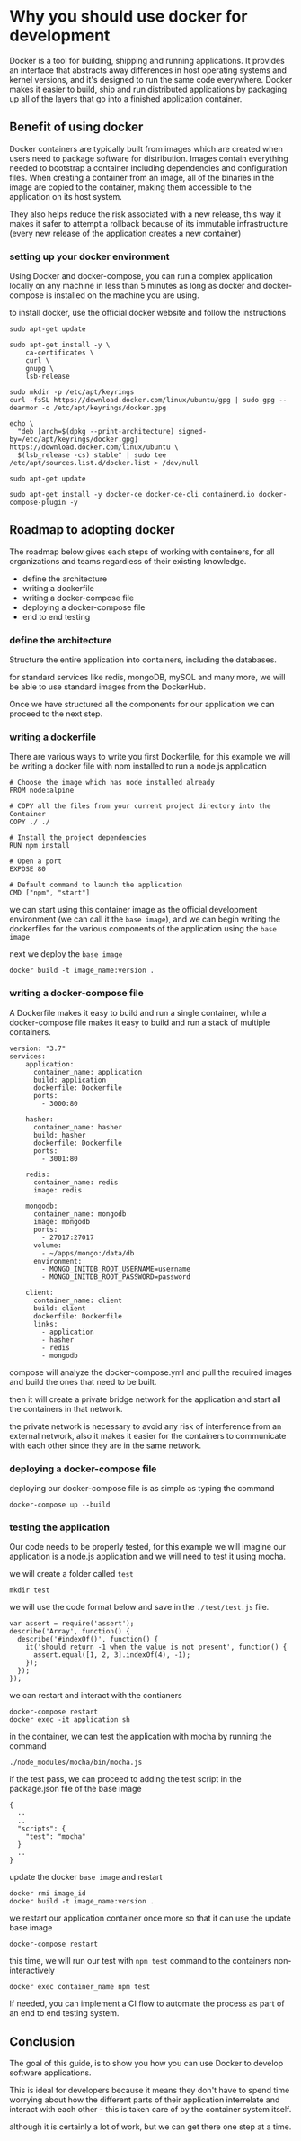 # Why you should use docker for development

Docker is a tool for building, shipping and running applications. It provides an interface that abstracts away differences in host operating systems and kernel versions, and it's designed to run the same code everywhere. Docker makes it easier to build, ship and run distributed applications by packaging up all of the layers that go into a finished application container.

## Benefit of using docker

Docker containers are typically built from images which are created when users need to package software for distribution. Images contain everything needed to bootstrap a container including dependencies and configuration files. When creating a container from an image, all of the binaries in the image are copied to the container, making them accessible to the application on its host system.

They also helps reduce the risk associated with a new release, this way it makes it safer to attempt a rollback because of its immutable infrastructure (every new release of the application creates a new container)

### setting up your docker environment

Using Docker and docker-compose, you can run a complex application locally on any machine in less than 5 minutes as long as docker and docker-compose is installed on the machine you are using.

to install docker, use the official docker website and follow the instructions
```
sudo apt-get update
```
```
sudo apt-get install -y \
    ca-certificates \
    curl \
    gnupg \
    lsb-release
```
```
sudo mkdir -p /etc/apt/keyrings
curl -fsSL https://download.docker.com/linux/ubuntu/gpg | sudo gpg --dearmor -o /etc/apt/keyrings/docker.gpg
```
```
echo \
  "deb [arch=$(dpkg --print-architecture) signed-by=/etc/apt/keyrings/docker.gpg] https://download.docker.com/linux/ubuntu \
  $(lsb_release -cs) stable" | sudo tee /etc/apt/sources.list.d/docker.list > /dev/null
```
```
sudo apt-get update
```
```
sudo apt-get install -y docker-ce docker-ce-cli containerd.io docker-compose-plugin -y
```

## Roadmap to adopting docker

The roadmap below gives each steps of working with containers, for all organizations and teams regardless of their existing knowledge.

* define the architecture
* writing a dockerfile
* writing a docker-compose file
* deploying a docker-compose file
* end to end testing

### define the architecture

Structure the entire application into containers, including the databases.

for standard services like redis, mongoDB, mySQL and many more, we will be able to use standard images from the DockerHub.

Once we have structured all the components for our application we can proceed to the next step.

### writing a dockerfile

There are various ways to write you first Dockerfile, for this example we will be writing a docker file with npm installed to run a node.js application
```
# Choose the image which has node installed already
FROM node:alpine

# COPY all the files from your current project directory into the Container
COPY ./ ./

# Install the project dependencies
RUN npm install

# Open a port 
EXPOSE 80

# Default command to launch the application
CMD ["npm", "start"]
```
we can start using this container image as the official development environment (we can call it the `base image`), and we can begin writing the dockerfiles for the various components of the application using the `base image`

next we deploy the `base image`
```
docker build -t image_name:version .
```

### writing a docker-compose file

A Dockerfile makes it easy to build and run a single container, while a docker-compose file makes it easy to build and run a stack of multiple containers.

```
version: "3.7"
services:
    application:
      container_name: application
      build: application
      dockerfile: Dockerfile
      ports:
        - 3000:80

    hasher:
      container_name: hasher
      build: hasher
      dockerfile: Dockerfile
      ports:
        - 3001:80

    redis:
      container_name: redis
      image: redis

    mongodb:
      container_name: mongodb
      image: mongodb
      ports:
        - 27017:27017
      volume:
        - ~/apps/mongo:/data/db
      environment:
        - MONGO_INITDB_ROOT_USERNAME=username
        - MONGO_INITDB_ROOT_PASSWORD=password

    client:
      container_name: client
      build: client
      dockerfile: Dockerfile
      links:
        - application
        - hasher
        - redis
        - mongodb
```
compose will analyze the docker-compose.yml and pull the required images and build the ones that need to be built.

then it will create a private bridge network for the application and start all the containers in that network.

the private network is necessary to avoid any risk of interference from an external network, also it makes it easier for the containers to communicate with each other since they are in the same network.

### deploying a docker-compose file

deploying our docker-compose file is as simple as typing the command
```
docker-compose up --build
```

### testing the application

Our code needs to be properly tested, for this example we will imagine our application is a node.js application and we will need to test it using mocha.

we will create a folder called `test`
```
mkdir test
```
we will use the code format below and save in the  `./test/test.js` file.
```
var assert = require('assert');
describe('Array', function() {
  describe('#indexOf()', function() {
    it('should return -1 when the value is not present', function() {
      assert.equal([1, 2, 3].indexOf(4), -1);
    });
  });
});
```
we can restart and interact with the contianers
```
docker-compose restart
docker exec -it application sh
```
in the container, we can test the application with mocha by running the command
```
./node_modules/mocha/bin/mocha.js
```
if the test pass, we can proceed to adding the test script in the package.json file of the base image
```
{
  ..
  ..
  "scripts": {
    "test": "mocha"
  }
  ..
}
```
update the docker `base image` and restart

```
docker rmi image_id
docker build -t image_name:version .
```
we restart our application container once more so that it can use the update base image
```
docker-compose restart
```
this time, we will run our test with `npm test` command to the containers non-interactively
```
docker exec container_name npm test
```
If needed, you can implement a CI flow to automate the process as part of an end to end testing system.

## Conclusion
The goal of this guide, is to show you how you can use Docker to develop software applications. 

This is ideal for developers because it means they don't have to spend time worrying about how the different parts of their application interrelate and interact with each other - this is taken care of by the container system itself.

although it is certainly a lot of work, but we can get there one step at a time.
